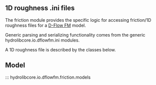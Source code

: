 ## 1D roughness .ini files
The friction module provides the specific logic for accessing friction/1D roughness files
for a [D-Flow FM](glossary.md#d-flow-fm) model.

Generic parsing and serializing functionality comes from the generic hydrolibcore.io.dflowfm.ini modules.

A 1D roughness file is described by the classes below.

## Model
::: hydrolibcore.io.dflowfm.friction.models
